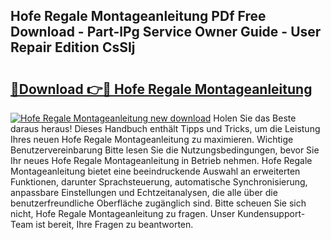 ## Hofe Regale Montageanleitung PDf Free Download - Part-lPg Service Owner Guide - User Repair Edition CsSIj

# <h2><a href="http://df8bzu.blite.top/?on=Hofe+Regale+Montageanleitung">🔗Download 👉🔴 Hofe Regale Montageanleitung</a></h2>

[![Hofe Regale Montageanleitung new download](https://i.imgur.com/lujVjoI.png)](http://df8bzu.blite.top/?on=Hofe+Regale+Montageanleitung)
Holen Sie das Beste daraus heraus! Dieses Handbuch enthält Tipps und Tricks, um die Leistung Ihres neuen Hofe Regale Montageanleitung zu maximieren. Wichtige Benutzervereinbarung Bitte lesen Sie die Nutzungsbedingungen, bevor Sie Ihr neues Hofe Regale Montageanleitung in Betrieb nehmen. Hofe Regale Montageanleitung bietet eine beeindruckende Auswahl an erweiterten Funktionen, darunter Sprachsteuerung, automatische Synchronisierung, anpassbare Einstellungen und Echtzeitanalysen, die alle über die benutzerfreundliche Oberfläche zugänglich sind. Bitte scheuen Sie sich nicht, Hofe Regale Montageanleitung zu fragen. Unser Kundensupport-Team ist bereit, Ihre Fragen zu beantworten.
